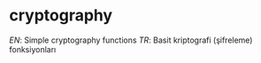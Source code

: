 # cryptography
*EN*: Simple cryptography functions
*TR*: Basit kriptografi (şifreleme) fonksiyonları
